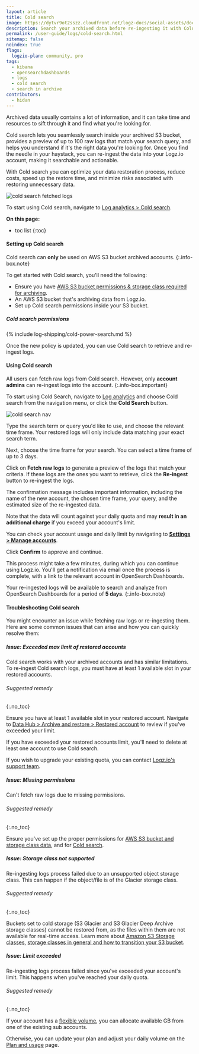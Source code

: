 ```yaml
---
layout: article
title: Cold search
image: https://dytvr9ot2sszz.cloudfront.net/logz-docs/social-assets/docs-social.jpg
description: Search your archived data before re-ingesting it with Cold search
permalink: /user-guide/logs/cold-search.html
sitemap: false 
noindex: true
flags:
  logzio-plan: community, pro
tags:
  - kibana
  - opensearchdashboards
  - logs
  - cold search
  - search in archive
contributors:
  - hidan
---
```



Archived data usually contains a lot of information, and it can take time and resources to sift through it and find what you're looking for.  

Cold search lets you seamlessly search inside your archived S3 bucket, provides a preview of up to 100 raw logs that match your search query, and helps you understand if it's the right data you're looking for. Once you find the needle in your haystack, you can re-ingest the data into your Logz.io account, making it searchable and actionable.

With Cold search you can optimize your data restoration process, reduce costs, speed up the restore time, and minimize risks associated with restoring unnecessary data.

![cold search fetched logs](https://dytvr9ot2sszz.cloudfront.net/logz-docs/cold-search/fetched-raw-logs.png)

To start using Cold search, navigate to [Log analytics > Cold search](https://app.logz.io/#/dashboard/osd/discover/).



**On this page:**

* toc list
{:toc}

<!-- ### Cold search overview

Once you've [set up an AWS S3 archive](/user-guide/archive-and-restore/configure-archiving.html) and granted the relevant Cold search permissions, you can start using the feature from the main Log analytics dashboard.

Click on the Cold search button to open the relevant screen. 

-->

#### Setting up Cold search


Cold search can **only** be used on AWS S3 bucket archived accounts.
{:.info-box.note}

To get started with Cold search, you'll need the following:

* Ensure you have [AWS S3 bucket permissions & storage class required for archiving](/user-guide/archive-and-restore/set-s3-permissions.html).
* An AWS S3 bucket that's archiving data from Logz.io.
* Set up Cold search permissions inside your S3 bucket.


##### Cold search permissions

{% include log-shipping/cold-power-search.md %}


Once the new policy is updated, you can use Cold search to retrieve and re-ingest logs. 


#### Using Cold search

All users can fetch raw logs from Cold search. However, only **account admins** can re-ingest logs into the account.
{:.info-box.important}

To start using Cold Search, navigate to [Log analytics](https://app.logz.io/#/dashboard/osd/discover/) and choose Cold search from the navigation menu, or click the **Cold Search** button.

![cold search nav](https://dytvr9ot2sszz.cloudfront.net/logz-docs/cold-search/cold-search-nav.png)

Type the search term or query you'd like to use, and choose the relevant time frame. Your restored logs will only include data matching your exact search term.

Next, choose the time frame for your search. You can select a time frame of up to 3 days.

Click on **Fetch raw logs** to generate a preview of the logs that match your criteria. If these logs are the ones you want to retrieve, click the **Re-ingest** button to re-ingest the logs. 

The confirmation message includes important information, including the name of the new account, the chosen time frame, your query, and the estimated size of the re-ingested data. 

Note that the data will count against your daily quota and may **result in an additional charge** if you exceed your account's limit. 

You can check your account usage and daily limit by navigating to [**Settings > Manage accounts**](https://app.logz.io/#/dashboard/settings/manage-accounts).

Click **Confirm** to approve and continue. 

This process might take a few minutes, during which you can continue using Logz.io. You'll get a notification via email once the process is complete, with a link to the relevant account in OpenSearch Dashboards.

Your re-ingested logs will be available to search and analyze from OpenSearch Dashboards for a period of **5 days**.
{:.info-box.note}


#### Troubleshooting Cold search

You might encounter an issue while fetching raw logs or re-ingesting them. Here are some common issues that can arise and how you can quickly resolve them:

##### Issue: Exceeded max limit of restored accounts

Cold search works with your archived accounts and has similar limitations. To re-ingest Cold search logs, you must have at least 1 available slot in your restored accounts. 

###### Suggested remedy
{:.no_toc}

Ensure you have at least 1 available slot in your restored account. Navigate to [Data Hub > Archive and restore > Restored account](https://app.logz.io/#/dashboard/tools/archive-and-restore) to review if you've exceeded your limit.

If you have exceeded your restored accounts limit, you'll need to delete at least one account to use Cold search. 

If you wish to upgrade your existing quota, you can contact [Logz.io's support team](mailto:help@logz.io).

##### Issue: Missing permissions

Can't fetch raw logs due to missing permissions.

###### Suggested remedy
{:.no_toc}

Ensure you've set up the proper permissions for [AWS S3 bucket and storage class data](/user-guide/archive-and-restore/set-s3-permissions.html), and for [Cold search](/user-guide/logs/cold-search.html#cold-search-permissions). 


##### Issue: Storage class not supported

Re-ingesting logs process failed due to an unsupported object storage class. This can happen if the object/file is of the Glacier storage class. 

###### Suggested remedy
{:.no_toc}


Buckets set to cold storage (S3 Glacier and S3 Glacier Deep Archive storage classes) cannot be restored from, as the files within them are not available for real-time access. Learn more about [Amazon S3 Storage classes](https://aws.amazon.com/s3/storage-classes/), [storage classes in general and how to transition your S3 bucket](https://docs.aws.amazon.com/AmazonS3/latest/userguide/storage-class-intro.html).

##### Issue: Limit exceeded

Re-ingesting logs process failed since you've exceeded your account's limit. This happens when you've reached your daily quota.

###### Suggested remedy
{:.no_toc}

If your account has a [flexible volume](/user-guide/accounts/flexible-volume.html), you can allocate available GB from one of the existing sub accounts.

Otherwise, you can update your plan and adjust your daily volume on the [Plan and usage](https://app.logz.io/#/dashboard/settings/plan-and-billing/plan) page.


<!-- ###### Additional resources
{:.no_toc}

* [Read more](https://logz.io/blog/kibana-advanced/) about creating and running advanced searches in OpenSearch Dashboards.  -->